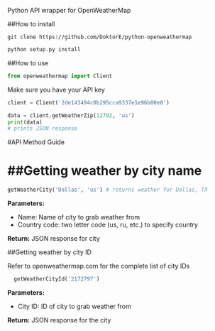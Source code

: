 Python API wrapper for OpenWeatherMap

##How to install

```
git clone https://github.com/DoktorE/python-openweathermap
```
```python
python setup.py install
```

##How to use

```python
from openweathermap import Client
```
Make sure you have your API key
```python
client = Client('2de143494c0b295cca9337e1e96b00e0')

data = client.getWeatherZip(12702, 'us')
print(data)
# prints JSON response 
```

#API Method Guide

##Getting weather by city name
=======
```python
getWeatherCity('Dallas', 'us') # returns weather for Dallas, TX
```
**Parameters:**
  * Name: Name of city to grab weather from
  * Country code: two letter code (us, ru, etc.) to specify country

**Return:**
  JSON response for city
  
##Getting weather by city ID

Refer to openweathermap.com for the complete list of city IDs
```python
  getWeatherCityId('2172797') 
```
**Parameters:**
  * City ID: ID of city to grab weather from

**Return:**
  JSON response for the city
